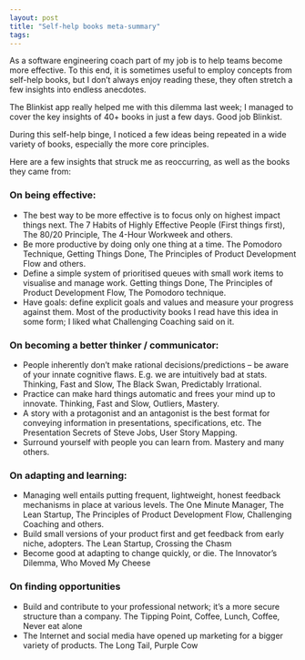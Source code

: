 ```yaml
---
layout: post
title: "Self-help books meta-summary"
tags:
---
```


As a software engineering coach part of my job is to help teams become more effective. To this end, it is sometimes useful to employ concepts from self-help books, but I don’t always enjoy reading these, they often stretch a few insights into endless anecdotes.

The Blinkist app really helped me with this dilemma last week; I managed to cover the key insights of 40+ books in just a few days.  Good job Blinkist.

During this self-help binge, I noticed a few ideas being repeated in a wide variety of books, especially the more core principles. 

Here are a few insights that struck me as reoccurring, as well as the books they came from:

### On being effective:
*	The best way to be more effective is to focus only on highest impact things next. The 7 Habits of Highly Effective People (First things first), The 80/20 Principle, The 4-Hour Workweek and others.
*	Be more productive by doing only one thing at a time. The Pomodoro Technique, Getting Things Done, The Principles of Product Development Flow and others.
*	Define a simple system of prioritised queues with small work items to visualise and manage work. Getting things Done, The Principles of Product Development Flow, The Pomodoro technique.
*	Have goals: define explicit goals and values and measure your progress against them. Most of the productivity books I read have this idea in some form; I liked what Challenging Coaching said on it.

### On becoming a better thinker / communicator:
*	People inherently don’t make rational decisions/predictions – be aware of your innate cognitive flaws. E.g. we are intuitively bad at stats. Thinking, Fast and Slow, The Black Swan, Predictably Irrational.
*	Practice can make hard things automatic and frees your mind up to innovate. Thinking, Fast and Slow, Outliers, Mastery.
*	A story with a protagonist and an antagonist is the best format for conveying information in presentations, specifications, etc. The Presentation Secrets of Steve Jobs, User Story Mapping.
*	Surround yourself with people you can learn from. Mastery and many others.

### On adapting and learning:
*	Managing well entails putting frequent, lightweight, honest feedback mechanisms in place at various levels. The One Minute Manager, The Lean Startup, The Principles of Product Development Flow, Challenging Coaching and others.
*	Build small versions of your product first and get feedback from early niche, adopters. The Lean Startup, Crossing the Chasm
*	Become good at adapting to change quickly, or die. The Innovator’s Dilemma, Who Moved My Cheese

### On finding opportunities
*	Build and contribute to your professional network; it’s a more secure structure than a company. The Tipping Point, Coffee, Lunch, Coffee, Never eat alone
*	The Internet and social media have opened up marketing for a bigger variety of products. The Long Tail, Purple Cow
